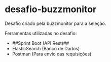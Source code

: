 # desafio-buzzmonitor
Desafio criado pela buzzmonitor para a seleção.

Ferramentas utilizadas no desafio:

- ##Sprint Boot (API Rest)##
- ElasticSearch (Banco de Dados)
- Postman (Para envio das requisições)

